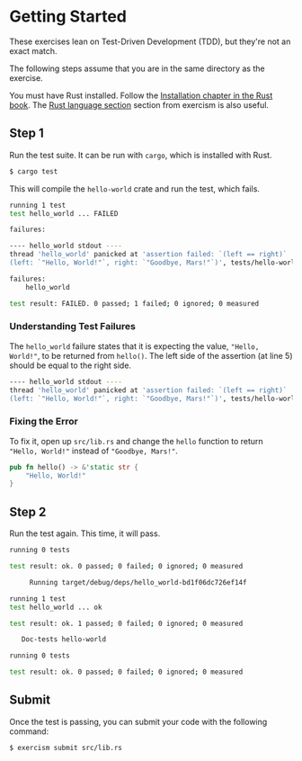 # Getting Started

These exercises lean on Test-Driven Development (TDD), but they're not
an exact match.

The following steps assume that you are in the same directory as the exercise.

You must have Rust installed.
Follow the [Installation chapter in the Rust book](https://doc.rust-lang.org/book/ch01-01-installation.html).
The [Rust language section](http://exercism.org/languages/rust)
section from exercism is also useful.

## Step 1

Run the test suite. It can be run with `cargo`, which is installed with Rust.

```sh
$ cargo test
```

This will compile the `hello-world` crate and run the test, which fails.

```sh
running 1 test
test hello_world ... FAILED

failures:

---- hello_world stdout ----
thread 'hello_world' panicked at 'assertion failed: `(left == right)`
(left: `"Hello, World!"`, right: `"Goodbye, Mars!"`)', tests/hello-world.rs:5

failures:
    hello_world

test result: FAILED. 0 passed; 1 failed; 0 ignored; 0 measured
```

### Understanding Test Failures

The `hello_world` failure states that it is expecting the value,
`"Hello, World!"`, to be returned from `hello()`.
The left side of the assertion (at line 5) should be equal to the right side.

```sh
---- hello_world stdout ----
thread 'hello_world' panicked at 'assertion failed: `(left == right)`
(left: `"Hello, World!"`, right: `"Goodbye, Mars!"`)', tests/hello-world.rs:5
```

### Fixing the Error

To fix it, open up `src/lib.rs` and change the `hello` function to return
`"Hello, World!"` instead of `"Goodbye, Mars!"`.

```rust
pub fn hello() -> &'static str {
    "Hello, World!"
}
```

## Step 2

Run the test again. This time, it will pass.

```sh
running 0 tests

test result: ok. 0 passed; 0 failed; 0 ignored; 0 measured

     Running target/debug/deps/hello_world-bd1f06dc726ef14f

running 1 test
test hello_world ... ok

test result: ok. 1 passed; 0 failed; 0 ignored; 0 measured

   Doc-tests hello-world

running 0 tests

test result: ok. 0 passed; 0 failed; 0 ignored; 0 measured
```

## Submit

Once the test is passing, you can submit your code with the following
command:

```sh
$ exercism submit src/lib.rs
```
